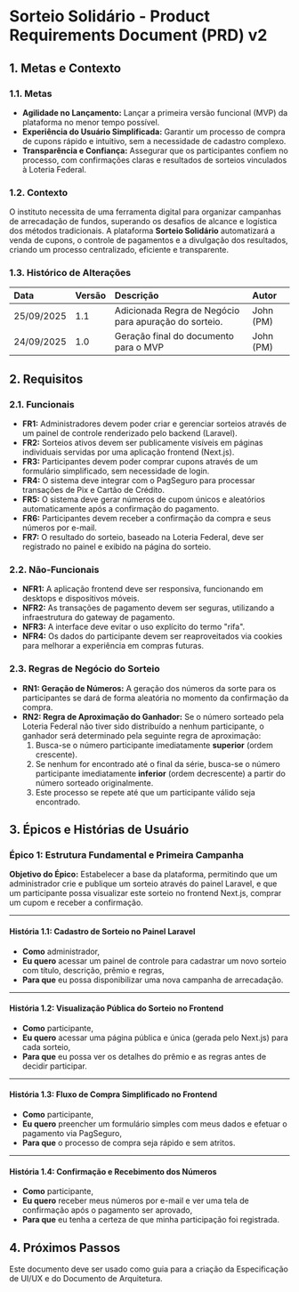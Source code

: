# Sorteio Solidário - Product Requirements Document (PRD) v2

## 1. Metas e Contexto

### 1.1. Metas

* **Agilidade no Lançamento:** Lançar a primeira versão funcional (MVP) da plataforma no menor tempo possível.
* **Experiência do Usuário Simplificada:** Garantir um processo de compra de cupons rápido e intuitivo, sem a necessidade de cadastro complexo.
* **Transparência e Confiança:** Assegurar que os participantes confiem no processo, com confirmações claras e resultados de sorteios vinculados à Loteria Federal.

### 1.2. Contexto

O instituto necessita de uma ferramenta digital para organizar campanhas de arrecadação de fundos, superando os desafios de alcance e logística dos métodos tradicionais. A plataforma **Sorteio Solidário** automatizará a venda de cupons, o controle de pagamentos e a divulgação dos resultados, criando um processo centralizado, eficiente e transparente.

### 1.3. Histórico de Alterações

| Data | Versão | Descrição | Autor |
| :--- | :--- | :--- | :--- |
| 25/09/2025 | 1.1 | Adicionada Regra de Negócio para apuração do sorteio. | John (PM) |
| 24/09/2025 | 1.0 | Geração final do documento para o MVP | John (PM) |

## 2. Requisitos

### 2.1. Funcionais

* **FR1:** Administradores devem poder criar e gerenciar sorteios através de um painel de controle renderizado pelo backend (Laravel).
* **FR2:** Sorteios ativos devem ser publicamente visíveis em páginas individuais servidas por uma aplicação frontend (Next.js).
* **FR3:** Participantes devem poder comprar cupons através de um formulário simplificado, sem necessidade de login.
* **FR4:** O sistema deve integrar com o PagSeguro para processar transações de Pix e Cartão de Crédito.
* **FR5:** O sistema deve gerar números de cupom únicos e aleatórios automaticamente após a confirmação do pagamento.
* **FR6:** Participantes devem receber a confirmação da compra e seus números por e-mail.
* **FR7:** O resultado do sorteio, baseado na Loteria Federal, deve ser registrado no painel e exibido na página do sorteio.

### 2.2. Não-Funcionais

* **NFR1:** A aplicação frontend deve ser responsiva, funcionando em desktops e dispositivos móveis.
* **NFR2:** As transações de pagamento devem ser seguras, utilizando a infraestrutura do gateway de pagamento.
* **NFR3:** A interface deve evitar o uso explícito do termo "rifa".
* **NFR4:** Os dados do participante devem ser reaproveitados via cookies para melhorar a experiência em compras futuras.

### 2.3. Regras de Negócio do Sorteio

* **RN1: Geração de Números:** A geração dos números da sorte para os participantes se dará de forma aleatória no momento da confirmação da compra.
* **RN2: Regra de Aproximação do Ganhador:** Se o número sorteado pela Loteria Federal não tiver sido distribuído a nenhum participante, o ganhador será determinado pela seguinte regra de aproximação:
    1.  Busca-se o número participante imediatamente **superior** (ordem crescente).
    2.  Se nenhum for encontrado até o final da série, busca-se o número participante imediatamente **inferior** (ordem decrescente) a partir do número sorteado originalmente.
    3.  Este processo se repete até que um participante válido seja encontrado.

## 3. Épicos e Histórias de Usuário

### Épico 1: Estrutura Fundamental e Primeira Campanha

**Objetivo do Épico:** Estabelecer a base da plataforma, permitindo que um administrador crie e publique um sorteio através do painel Laravel, e que um participante possa visualizar este sorteio no frontend Next.js, comprar um cupom e receber a confirmação.

---

#### História 1.1: Cadastro de Sorteio no Painel Laravel
* **Como** administrador,
* **Eu quero** acessar um painel de controle para cadastrar um novo sorteio com título, descrição, prêmio e regras,
* **Para que** eu possa disponibilizar uma nova campanha de arrecadação.

---

#### História 1.2: Visualização Pública do Sorteio no Frontend
* **Como** participante,
* **Eu quero** acessar uma página pública e única (gerada pelo Next.js) para cada sorteio,
* **Para que** eu possa ver os detalhes do prêmio e as regras antes de decidir participar.

---

#### História 1.3: Fluxo de Compra Simplificado no Frontend
* **Como** participante,
* **Eu quero** preencher um formulário simples com meus dados e efetuar o pagamento via PagSeguro,
* **Para que** o processo de compra seja rápido e sem atritos.

---

#### História 1.4: Confirmação e Recebimento dos Números
* **Como** participante,
* **Eu quero** receber meus números por e-mail e ver uma tela de confirmação após o pagamento ser aprovado,
* **Para que** eu tenha a certeza de que minha participação foi registrada.

## 4. Próximos Passos

Este documento deve ser usado como guia para a criação da Especificação de UI/UX e do Documento de Arquitetura.